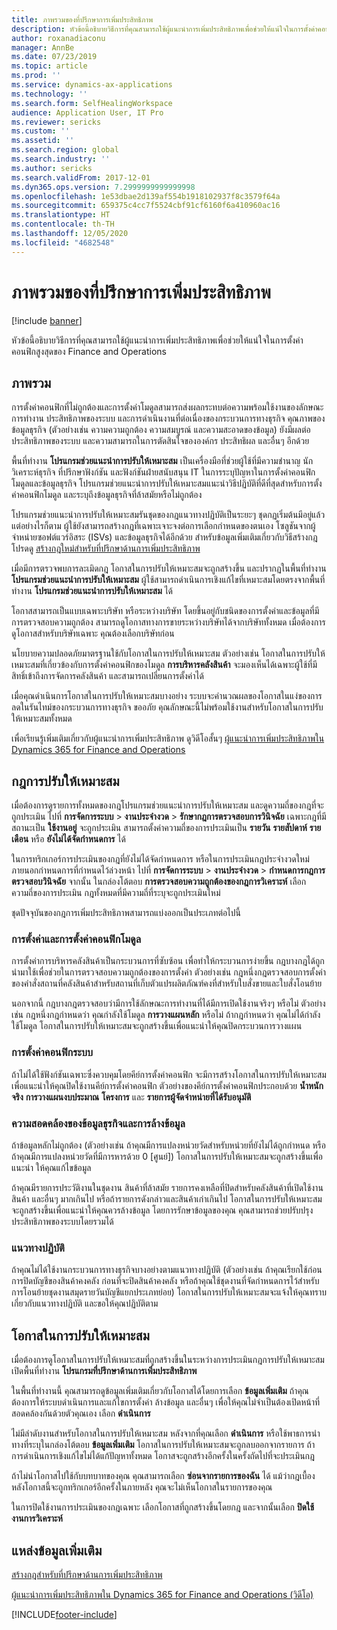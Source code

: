 ```yaml
---
title: ภาพรวมของที่ปรึกษาการเพิ่มประสิทธิภาพ
description: หัวข้อนี้อธิบายวิธีการที่คุณสามารถใช้ผู้แนะนำการเพิ่มประสิทธิภาพเพื่อช่วยให้แน่ใจในการตั้งค่าคอนฟิกสูงสุดของ Finance and Operations
author: roxanadiaconu
manager: AnnBe
ms.date: 07/23/2019
ms.topic: article
ms.prod: ''
ms.service: dynamics-ax-applications
ms.technology: ''
ms.search.form: SelfHealingWorkspace
audience: Application User, IT Pro
ms.reviewer: sericks
ms.custom: ''
ms.assetid: ''
ms.search.region: global
ms.search.industry: ''
ms.author: sericks
ms.search.validFrom: 2017-12-01
ms.dyn365.ops.version: 7.2999999999999998
ms.openlocfilehash: 1e53dbae2d139af554b1918102937f8c3579f64a
ms.sourcegitcommit: 659375c4cc7f5524cbf91cf6160f6a410960ac16
ms.translationtype: HT
ms.contentlocale: th-TH
ms.lasthandoff: 12/05/2020
ms.locfileid: "4682548"
---
```

# <a name="optimization-advisor-overview"></a>ภาพรวมของที่ปรึกษาการเพิ่มประสิทธิภาพ

[!include [banner](../includes/banner.md)]

หัวข้อนี้อธิบายวิธีการที่คุณสามารถใช้ผู้แนะนำการเพิ่มประสิทธิภาพเพื่อช่วยให้แน่ใจในการตั้งค่าคอนฟิกสูงสุดของ Finance and Operations

## <a name="overview"></a>ภาพรวม

การตั้งค่าคอนฟิกที่ไม่ถูกต้องและการตั้งค่าโมดูลสามารถส่งผลกระทบต่อความพร้อมใช้งานของลักษณะการทำงาน ประสิทธิภาพของระบบ และการดำเนินงานที่ต่อเนื่องของกระบวนการทางธุรกิจ คุณภาพของข้อมูลธุรกิจ (ตัวอย่างเช่น ความความถูกต้อง ความสมบูรณ์ และความสะอาดของข้อมูล) ยังมีผลต่อประสิทธิภาพของระบบ และความสามารถในการตัดสินใจขององค์กร ประสิทธิผล และอื่นๆ อีกด้วย

พื้นที่ทำงาน **โปรแกรมช่วยแนะนำการปรับให้เหมาะสม** เป็นเครื่องมือที่ช่วยผู้ใช้ที่มีความชำนาญ นักวิเคราะห์ธุรกิจ ที่ปรึกษาฟังก์ชัน และฟังก์ชันฝ่ายสนับสนุน IT ในการระบุปัญหาในการตั้งค่าคอนฟิกโมดูลและข้อมูลธุรกิจ โปรแกรมช่วยแนะนำการปรับให้เหมาะสมแนะนำวิธีปฏิบัติที่ดีที่สุดสำหรับการตั้งค่าคอนฟิกโมดูล และระบุถึงข้อมูลธุรกิจที่ล้าสมัยหรือไม่ถูกต้อง

โปรแกรมช่วยแนะนำการปรับให้เหมาะสมรันชุดของกฎแนวทางปฏิบัติเป็นระยะๆ ชุดกฏเริ่มต้นมีอยู่แล้ว แต่อย่างไรก็ตาม ผู้ใช้ยังสามารถสร้างกฎที่เฉพาะเจาะจงต่อการเลือกกำหนดของตนเอง โซลูชันจากผู้จำหน่ายซอฟต์แวร์อิสระ (ISVs) และข้อมูลธุรกิจได้อีกด้วย สำหรับข้อมูลเพิ่มเติมเกี่ยวกับวิธีสร้างกฎ โปรดดู [สร้างกฎใหม่สำหรับที่ปรึกษาด้านการเพิ่มประสิทธิภาพ](./create-rules-optimization-advisor.md)

เมื่อมีการตรวจพบการละเมิดกฎ โอกาสในการปรับให้เหมาะสมจะถูกสร้างขึ้น และปรากฏในพื้นที่ทำงาน **โปรแกรมช่วยแนะนำการปรับให้เหมาะสม** ผู้ใช้สามารถดำเนินการเชิงแก้ไขที่เหมาะสมโดยตรงจากพื้นที่ทำงาน **โปรแกรมช่วยแนะนำการปรับให้เหมาะสม** ได้

โอกาสสามารถเป็นแบบเฉพาะบริษัท หรือระหว่างบริษัท โดยขึ้นอยู่กับชนิดของการตั้งค่าและข้อมูลที่มีการตรวจสอบความถูกต้อง สามารถดูโอกาสทางการขายระหว่างบริษัทได้จากบริษัททั้งหมด เมื่อต้องการดูโอกาสสำหรับบริษัทเฉพาะ คุณต้องเลือกบริษัทก่อน

นโยบายความปลอดภัยมาตรฐานใช้กับโอกาสในการปรับให้เหมาะสม ตัวอย่างเช่น โอกาสในการปรับให้เหมาะสมที่เกี่ยวข้องกับการตั้งค่าคอนฟิกของโมดูล **การบริหารคลังสินค้า** จะมองเห็นได้เฉพาะผู้ใช้ที่มีสิทธิ์เข้าถึงการจัดการคลังสินค้า และสามารถเปลี่ยนการตั้งค่าได้

เมื่อคุณดำเนินการโอกาสในการปรับให้เหมาะสมบางอย่าง ระบบจะคำนวณผลของโอกาสในแง่ของการลดในรันไทม์ของกระบวนการทางธุรกิจ ขออภัย คุณลักษณะนี้ไม่พร้อมใช้งานสำหรับโอกาสในการปรับให้เหมาะสมทั้งหมด

เพื่อเรียนรู้เพิ่มเติมเกี่ยวกับผู้แนะนำการเพิ่มประสิทธิภาพ ดูวิดีโอสั้นๆ [ผู้แนะนำการเพิ่มประสิทธิภาพใน Dynamics 365 for Finance and Operations](https://www.youtube.com/watch?v=MRsAzgFCUSQ)

## <a name="optimization-rules"></a>กฎการปรับให้เหมาะสม

เมื่อต้องการดูรายการทั้งหมดของกฎโปรแกรมช่วยแนะนำการปรับให้เหมาะสม และดูความถี่ของกฎที่จะถูกประเมิน ไปที่ **การจัดการระบบ** &gt; **งานประจำงวด** &gt; **รักษากฎการตรวจสอบการวินิจฉัย** เฉพาะกฎที่มีสถานะเป็น **ใช้งานอยู่** จะถูกประเมิน สามารถตั้งค่าความถี่ของการประเมินเป็น **รายวัน** **รายสัปดาห์** **รายเดือน** หรือ **ยังไม่ได้จัดกำหนดการ** ได้

ในการทริกเกอร์การประเมินของกฎที่ยังไม่ได้จัดกำหนดการ หรือในการประเมินกฎประจำงวดใหม่ภายนอกกำหนดการที่กำหนดไว้ล่วงหน้า ไปที่ **การจัดการระบบ** &gt; **งานประจำงวด** &gt; **กำหนดการกฎการตรวจสอบวินิจฉัย** จากนั้น ในกล่องโต้ตอบ **การตรวจสอบความถูกต้องของกฎการวิเคราะห์** เลือกความถี่ของการประเมิน กฎทั้งหมดที่มีความถี่ที่ระบุจะถูกประเมินใหม่

ชุดปัจจุบันของกฎการเพิ่มประสิทธิภาพสามารถแบ่งออกเป็นประเภทต่อไปนี้

### <a name="module-configuration-and-setup"></a>การตั้งค่าและการตั้งค่าคอนฟิกโมดูล

การตั้งค่าการบริหารคลังสินค้าเป็นกระบวนการที่ซับซ้อน เพื่อทำให้กระบวนการง่ายขึ้น กฎบางกฎได้ถูกนำมาใช้เพื่อช่วยในการตรวจสอบความถูกต้องของการตั้งค่า ตัวอย่างเช่น กฎหนึ่งกฎตรวจสอบการตั้งค่าของคำสั่งสถานที่คลังสินค้าสำหรับสถานที่เก็บตัวแปรผลิตภัณฑ์คงที่สำหรับใบสั่งขายและใบสั่งโอนย้าย

นอกจากนี้ กฎบางกฎตรวจสอบว่ามีการใช้ลักษณะการทำงานที่ได้มีการเปิดใช้งานจริงๆ หรือไม่ ตัวอย่างเช่น กฎหนึ่งกฎกำหนดว่า คุณกำลังใช้โมดูล **การวางแผนหลัก** หรือไม่ ถ้ากฎกำหนดว่า คุณไม่ได้กำลังใช้โมดูล โอกาสในการปรับให้เหมาะสมจะถูกสร้างขึ้นเพื่อแนะนำให้คุณปิดกระบวนการวางแผน

### <a name="system-configuration"></a>การตั้งค่าคอนฟิกระบบ

ถ้าไม่ได้ใช้ฟังก์ชันเฉพาะซึ่งควบคุมโดยคีย์การตั้งค่าคอนฟิก จะมีการสร้างโอกาสในการปรับให้เหมาะสมเพื่อแนะนำให้คุณปิดใช้งานคีย์การตั้งค่าคอนฟิก ตัวอย่างของคีย์การตั้งค่าคอนฟิกประกอบด้วย **น้ำหนักจริง** **การวางแผนงบประมาณ** **โครงการ** และ **รายการผู้จัดจำหน่ายที่ได้รับอนุมัติ**

### <a name="business-data-consistency-and-cleanup"></a>ความสอดคล้องของข้อมูลธุรกิจและการล้างข้อมูล

ถ้าข้อมูลหลักไม่ถูกต้อง (ตัวอย่างเช่น ถ้าคุณมีการแปลงหน่วยวัดสำหรับหน่วยที่ยังไม่ได้ถูกกำหนด หรือถ้าคุณมีการแปลงหน่วยวัดที่มีการหารด้วย 0 \[ศูนย์\]) โอกาสในการปรับให้เหมาะสมจะถูกสร้างขึ้นเพื่อแนะนำ ให้คุณแก้ไขข้อมูล 

ถ้าคุณมีรายการประวัติงานในชุดงาน สินค้าที่ล้าสมัย รายการคงเหลือที่ปิดสำหรับคลังสินค้าที่เปิดใช้งานสินค้า และอื่นๆ มากเกินไป หรือถ้ารายการดังกล่าวและสินค้าเก่าเกินไป โอกาสในการปรับให้เหมาะสมจะถูกสร้างขึ้นเพื่อแนะนำให้คุณควรล้างข้อมูล โดยการรักษาข้อมูลของคุณ คุณสามารถช่วยปรับปรุงประสิทธิภาพของระบบโดยรวมได้

### <a name="best-practices"></a>แนวทางปฏิบัติ

ถ้าคุณไม่ได้ใช้งานกระบวนการทางธุรกิจบางอย่างตามแนวทางปฏิบัติ (ตัวอย่างเช่น ถ้าคุณเรียกใช้ก่อนการปิดบัญชีของสินค้าคงคลัง ก่อนที่จะปิดสินค้าคงคลัง หรือถ้าคุณใช้ชุดงานที่จัดกำหนดการไว้สำหรับการโอนย้ายชุดงานสมุดรายวันบัญชีแยกประเภทย่อย) โอกาสในการปรับให้เหมาะสมจะแจ้งให้คุณทราบเกี่ยวกับแนวทางปฏิบัติ และขอให้คุณปฏิบัติตาม

## <a name="optimization-opportunities"></a>โอกาสในการปรับให้เหมาะสม

เมื่อต้องการดูโอกาสในการปรับให้เหมาะสมที่ถูกสร้างขึ้นในระหว่างการประเมินกฎการปรับให้เหมาะสม เปิดพื้นที่ทำงาน **โปรแกรมที่ปรึกษาด้านการเพิ่มประสิทธิภาพ**

ในพื้นที่ทำงานนี้ คุณสามารถดูข้อมูลเพิ่มเติมเกี่ยวกับโอกาสได้โดยการเลือก **ข้อมูลเพิ่มเติม** ถ้าคุณต้องการให้ระบบดำเนินการและแก้ไขการตั้งค่า ล้างข้อมูล และอื่นๆ เพื่อให้คุณไม่จำเป็นต้องเปิดหน้าที่สอดคล้องกันด้วยตัวคุณเอง เลือก **ดำเนินการ**

ไม่มีลำดับงานสำหรับโอกาสในการปรับให้เหมาะสม หลังจากที่คุณเลือก **ดำเนินการ** หรือใช้พาธการนำทางที่ระบุในกล่องโต้ตอบ **ข้อมูลเพิ่มเติม** โอกาสในการปรับให้เหมาะสมจะถูกลบออกจากรายการ ถ้าการดำเนินการเชิงแก้ไขไม่ได้แก้ปัญหาทั้งหมด โอกาสจะถูกสร้างอีกครั้งในครั้งถัดไปที่จะประเมินกฎ

ถ้าไม่นำโอกาสไปใช้กับบทบาทของคุณ คุณสามารถเลือก **ซ่อนจากรายการของฉัน** ได้ แม้ว่ากฎเบื้องหลังโอกาสนี้จะถูกทริกเกอร์อีกครั้งในภายหลัง คุณจะไม่เห็นโอกาสในรายการของคุณ

ในการปิดใช้งานการประเมินของกฎเฉพาะ เลือกโอกาสที่ถูกสร้างขึ้นโดยกฎ และจากนั้นเลือก **ปิดใช้งานการวิเคราะห์**

## <a name="additional-resources"></a>แหล่งข้อมูลเพิ่มเติม

[สร้างกฎสำหรับที่ปรึกษาด้านการเพิ่มประสิทธิภาพ](./create-rules-optimization-advisor.md)

[ผู้แนะนำการเพิ่มประสิทธิภาพใน Dynamics 365 for Finance and Operations (วิดีโอ)](https://www.youtube.com/watch?v=MRsAzgFCUSQ)


[!INCLUDE[footer-include](../../../includes/footer-banner.md)]